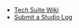 - [Tech Suite Wiki](https://pat.smtd.umich.edu/)
- [Submit a Studio Log](https://pat.smtd.umich.edu/studiolog)